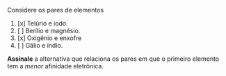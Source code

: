 Considere os pares de elementos

1. [x] Telúrio e iodo.
2. [ ] Berílio e magnésio.
3. [x] Oxigênio e enxofre
4. [ ] Gálio e índio.

**Assinale** a alternativa que relaciona os pares em que o primeiro elemento tem a *menor* afinidade eletrônica.


